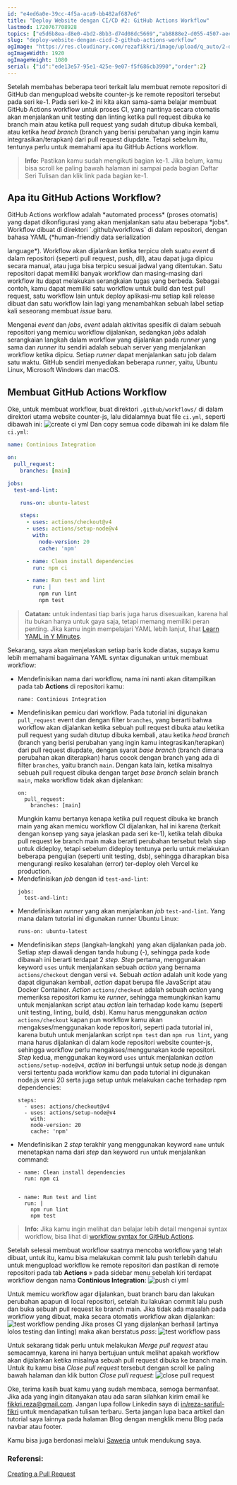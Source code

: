```yaml
---
id: "e4ed6a0e-39cc-4f5a-aca9-bb482af687e6"
title: "Deploy Website dengan CI/CD #2: GitHub Actions Workflow"
lastmod: 1720767708928
topics: ["e5d6b8ea-d8e0-4bd2-8bb3-d74d08dc5669","ab8888e2-d055-4507-aec3-7cadb0d36d98","3b2bf050-b69c-4438-b3d9-ed0a3a5e0911"]
slug: "deploy-website-dengan-cicd-2-github-actions-workflow"
ogImage: "https://res.cloudinary.com/rezafikkri/image/upload/q_auto/2-deploy-vercel-github-action.png"
ogImageWidth: 1920
ogImageHeight: 1080
serial: {"id":"ede13e57-95e1-425e-9e07-f5f686cb3990","order":2}
---
```


Setelah membahas beberapa teori terkait lalu membuat remote repositori di GitHub dan mengupload website counter-js ke remote repositori tersebut pada seri ke-1. Pada seri ke-2 ini kita akan sama-sama belajar membuat GitHub Actions workflow untuk proses CI, yang nantinya secara otomatis akan menjalankan unit testing dan linting ketika pull request dibuka ke branch main atau ketika pull request yang sudah ditutup dibuka kembali, atau ketika *head branch* (branch yang berisi perubahan yang ingin kamu integrasikan/terapkan) dari pull request diupdate. Tetapi sebelum itu, tentunya perlu untuk memahami apa itu GitHub Actions workflow.

> **Info:** Pastikan kamu sudah mengikuti bagian ke-1. Jika belum, kamu bisa scroll ke paling bawah halaman ini sampai pada bagian Daftar Seri Tulisan dan klik link pada bagian ke-1.

## Apa itu GitHub Actions Workflow?

<!-- excerpt -->GitHub Actions workflow adalah *automated process* (proses otomatis) yang dapat dikonfigurasi yang akan menjalankan satu atau beberapa *jobs*. Workflow dibuat di direktori<!-- excerpt --> `.github/workflows` di dalam repositori, dengan bahasa YAML (*human-friendly data serialization
  language*). Workflow akan dijalankan ketika terpicu oleh suatu *event* di dalam repositori (seperti pull request, push, dll), atau dapat juga dipicu secara manual, atau juga bisa terpicu sesuai jadwal yang ditentukan. Satu repositori dapat memiliki banyak workflow dan masing-masing dari workflow itu dapat melakukan serangkaian tugas yang berbeda. Sebagai contoh, kamu dapat memiliki satu workflow untuk build dan test pull request, satu workflow lain untuk deploy aplikasi-mu setiap kali release dibuat dan satu workflow lain lagi yang menambahkan sebuah label setiap kali seseorang membuat *issue* baru.

Mengenai *event* dan *jobs*, *event* adalah aktivitas spesifik di dalam sebuah repositori yang memicu workflow dijalankan, sedangkan *jobs* adalah serangkaian langkah dalam workflow yang dijalankan pada *runner* yang sama dan *runner* itu sendiri adalah sebuah server yang menjalankan workflow ketika dipicu. Setiap *runner* dapat menjalankan satu job dalam satu waktu. GitHub sendiri menyediakan beberapa *runner*, yaitu, Ubuntu Linux, Microsoft Windows dan macOS.

## Membuat GitHub Actions Workflow

Oke, untuk membuat workflow, buat direktori `.github/workflows/` di dalam direktori utama website counter-js, lalu didalamnya buat file `ci.yml`, seperti dibawah ini:
![create ci yml](https://res.cloudinary.com/rezafikkri/image/upload/q_auto/create-ci-yml.png)<!--rehype:width=564&height=439&loading=lazy&class=mt-6&decoding=async-->
Dan copy semua code dibawah ini ke dalam file `ci.yml`:
```yaml
name: Continious Integration

on:
  pull_request:
    branches: [main]

jobs:
  test-and-lint:

    runs-on: ubuntu-latest

    steps:
      - uses: actions/checkout@v4
      - uses: actions/setup-node@v4
        with:
          node-version: 20
          cache: 'npm'

      - name: Clean install dependencies
        run: npm ci

      - name: Run test and lint
        run: |
          npm run lint
          npm test
```
> **Catatan:** untuk indentasi tiap baris juga harus disesuaikan, karena hal itu bukan hanya untuk gaya saja, tetapi memang memiliki peran penting. Jika kamu ingin mempelajari YAML lebih lanjut, lihat [Learn YAML in Y Minutes](https://learnxinyminutes.com/docs/yaml/).

Sekarang, saya akan menjelaskan setiap baris kode diatas, supaya kamu lebih memahami bagaimana YAML syntax digunakan untuk membuat workflow:

<ul>
  <li>
    Mendefinisikan nama dari workflow, nama ini nanti akan ditampilkan pada tab <strong>Actions</strong> di repositori kamu:
    <pre class="language-yaml"><code>name: Continious Integration</code></pre>
  </li>
  <li>
    Mendefinisikan pemicu dari workflow. Pada tutorial ini digunakan <code>pull_request</code> event dan dengan filter <code>branches</code>, yang berarti bahwa workflow akan dijalankan ketika sebuah pull request dibuka atau ketika pull request yang sudah ditutup dibuka kembali, atau ketika <em>head branch</em> (branch yang berisi perubahan yang ingin kamu integrasikan/terapkan) dari pull request diupdate, dengan syarat <em>base branch</em> (branch dimana perubahan akan diterapkan) harus cocok dengan branch yang ada di filter <code>branches</code>, yaitu branch <code>main</code>. Dengan kata lain, ketika misalnya sebuah pull request dibuka dengan target <em>base branch</em> selain branch <code>main</code>, maka workflow tidak akan dijalankan:
    <pre class="language-yaml"><code>on:
  pull_request:
    branches: [main]</code></pre>
    Mungkin kamu bertanya kenapa ketika pull request dibuka ke branch main yang akan memicu workflow CI dijalankan, hal ini karena (terkait dengan konsep yang saya jelaskan pada seri ke-1), ketika telah dibuka pull request ke branch main maka berarti perubahan tersebut telah siap untuk dideploy, tetapi sebelum dideploy tentunya perlu untuk melakukan beberapa pengujian (seperti unit testing, dsb), sehingga diharapkan bisa mengurangi resiko kesalahan (error) ter-deploy oleh Vercel ke production.
  </li>
  <li>
    Mendefinisikan <em>job</em> dengan id <code>test-and-lint</code>:
    <pre class="language-yaml"><code>jobs:
  test-and-lint:</code></pre>
  </li>
  <li>
    Mendefinisikan <em>runner</em> yang akan menjalankan <em>job</em> <code>test-and-lint</code>. Yang mana dalam tutorial ini digunakan runner Ubuntu Linux:
    <pre class="language-yaml"><code>runs-on: ubuntu-latest</code></pre>
  </li>
  <li>
    Mendefinisikan <em>steps</em> (langkah-langkah) yang akan dijalankan pada <em>job</em>. Setiap <em>step</em> diawali dengan tanda hubung (-), sehingga pada kode dibawah ini berarti terdapat 2 <em>step</em>. <em>Step</em> pertama, menggunakan keyword <code>uses</code> untuk menjalankan sebuah <em>action</em> yang bernama <code>actions/checkout</code> dengan versi <code>v4</code>. Sebuah <em>action</em> adalah unit kode yang dapat digunakan kembali, <em>action</em> dapat berupa file JavaScript atau Docker Container. <em>Action</em> <code>actions/checkout</code> adalah sebuah <em>action</em> yang memeriksa repositori kamu ke <em>runner</em>, sehingga memungkinkan kamu untuk menjalankan script atau <em>action</em> lain terhadap kode kamu (seperti unit testing, linting, build, dsb). Kamu harus menggunakan <em>action</em> <code>actions/checkout</code> kapan pun workflow kamu akan mengakses/menggunakan kode repositori, seperti pada tutorial ini, karena butuh untuk menjalankan script <code>npm test</code> dan <code>npm run lint</code>, yang mana harus dijalankan di dalam kode repositori website counter-js, sehingga workflow perlu mengakses/menggunakan kode repositori. <em>Step</em> kedua, menggunakan keyword <code>uses</code> untuk menjalankan <em>action</em> <code>actions/setup-node@v4</code>, <em>action</em> ini berfungsi untuk setup node.js dengan versi tertentu pada workflow kamu dan pada tutorial ini digunakan node.js versi 20 serta juga setup untuk melakukan cache terhadap npm dependencies:
    <pre class="language-yaml"><code>steps:
  - uses: actions/checkout@v4
  - uses: actions/setup-node@v4
    with:
    node-version: 20
    cache: 'npm'</code></pre>
  </li>
  <li>
    Mendefinisikan 2 <em>step</em> terakhir yang menggunakan keyword <code>name</code> untuk menetapkan nama dari <em>step</em> dan keyword <code>run</code> untuk menjalankan command:
    <pre class="language-yaml"><code>- name: Clean install dependencies
  run: npm ci
  <br/>
- name: Run test and lint
  run: |
    npm run lint
    npm test</code></pre>
  </li>
</ul>

> **Info:** Jika kamu ingin melihat dan belajar lebih detail mengenai syntax workflow, bisa lihat di [workflow syntax for GitHub Actions](https://docs.github.com/en/actions/using-workflows/workflow-syntax-for-github-actions).

Setelah selesai membuat workflow saatnya mencoba workflow yang telah dibuat, untuk itu, kamu bisa melakukan commit lalu push terlebih dahulu untuk mengupload workflow ke remote repositori dan pastikan di remote repositori pada tab **Actions** &raquo; pada sidebar menu sebelah kiri terdapat workflow dengan nama **Continious Integration**:
![push ci yml](https://res.cloudinary.com/rezafikkri/image/upload/q_auto/push-ci-yml.png)<!--rehype:width=1366&height=656&loading=lazy&class=mt-6&decoding=async-->

Untuk memicu workflow agar dijalankan, buat branch baru dan lakukan perubahan apapun di local repositori, setelah itu lakukan commit lalu push dan buka sebuah pull request ke branch main. Jika tidak ada masalah pada workflow yang dibuat, maka secara otomatis workflow akan dijalankan:
![test workflow pending](https://res.cloudinary.com/rezafikkri/image/upload/q_auto/test-workflow-pending.png)<!--rehype:width=1351&height=656&loading=lazy&class=mt-6&decoding=async-->
Jika proses CI yang dijalankan berhasil (artinya lolos testing dan linting) maka akan berstatus *pass*:
![test workflow pass](https://res.cloudinary.com/rezafikkri/image/upload/q_auto/test-workflow-pass.png)<!--rehype:width=1351&height=656&loading=lazy&class=mt-6&decoding=async-->

Untuk sekarang tidak perlu untuk melakukan *Merge pull request* atau semacamnya, karena ini hanya bertujuan untuk melihat apakah workflow akan dijalankan ketika misalnya sebuah pull request dibuka ke branch main. Untuk itu kamu bisa *Close pull request* tersebut dengan scroll ke paling bawah halaman dan klik button *Close pull request*:
![close pull request](https://res.cloudinary.com/rezafikkri/image/upload/q_auto/close-pull-request.png)<!--rehype:width=1351&height=656&loading=lazy&class=mt-6&decoding=async-->

Oke, terima kasih buat kamu yang sudah membaca, semoga bermanfaat. Jika ada yang ingin ditanyakan atau ada saran silahkan kirim email ke fikkri.reza@gmail.com. Jangan lupa follow Linkedin saya di [in/reza-sariful-fikri](https://www.linkedin.com/in/reza-sariful-fikri) untuk mendapatkan tulisan terbaru. Serta jangan lupa baca artikel dan tutorial saya lainnya pada halaman Blog dengan mengklik menu Blog pada navbar atau footer.

Kamu bisa juga berdonasi melalui [Saweria](https://saweria.co/rezafikkri) untuk mendukung saya.

### Referensi:
[Creating a Pull Request](https://docs.github.com/en/pull-requests/collaborating-with-pull-requests/proposing-changes-to-your-work-with-pull-requests/creating-a-pull-request)
